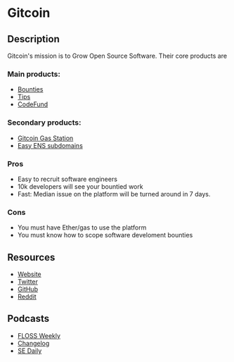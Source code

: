 # Gitcoin

## Description

Gitcoin's mission is to Grow Open Source Software. Their core products are

### Main products:

* [Bounties](https://gitcoin.co)
* [Tips](https://gitcoin.co/tips)
* [CodeFund](https://codefund.io)

### Secondary products:

* [Gitcoin Gas Station](https://gitcoin.co/gas)
* [Easy ENS subdomains](https://gitcoin.co/ens/)

### Pros

* Easy to recruit software engineers
* 10k developers will see your bountied work 
* Fast: Median issue on the platform will be turned around in 7 days.

### Cons

* You must have Ether/gas to use the platform
* You must know how to scope software develoment bounties

## Resources

* [Website](https://gitcoin.co) 
* [Twitter](https://twitter.com/getgitcoin)  
* [GitHub](https://github.com/gitcoinco) 
* [Reddit](https://www.reddit.com/r/gitcoin)

## Podcasts

* [FLOSS Weekly](https://twit.tv/shows/floss-weekly/episodes/474)
* [Changelog](https://changelog.com/podcast/281)
* [SE Daily](https://softwareengineeringdaily.com/2018/04/03/gitcoin-open-source-bounties-with-kevin-owocki/)

